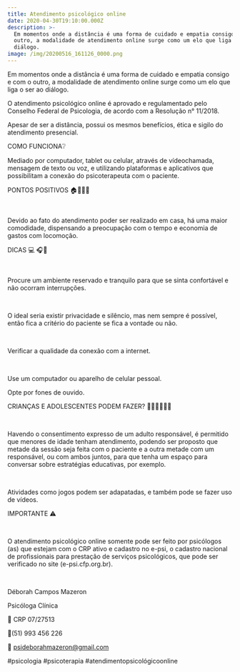 ```yaml
---
title: Atendimento psicológico online
date: 2020-04-30T19:10:00.000Z
description: >-
  Em momentos onde a distância é uma forma de cuidado e empatia consigo e com o
  outro, a modalidade de atendimento online surge como um elo que liga o ser ao
  diálogo.
image: /img/20200516_161126_0000.png
---
```

Em momentos onde a distância é uma forma de cuidado e empatia consigo e com o outro, a modalidade de atendimento online surge como um elo que liga o ser ao diálogo.



O atendimento psicológico online é aprovado e regulamentado pelo Conselho Federal de Psicologia, de acordo com a Resolução n° 11/2018.



Apesar de ser a distância, possui os mesmos benefícios, ética e sigilo do atendimento presencial.



COMO FUNCIONA❔



Mediado por computador, tablet ou celular, através de vídeochamada, mensagem de texto ou voz, e utilizando plataformas e aplicativos que possibilitam a conexão do psicoterapeuta com o paciente.



PONTOS POSITIVOS 🏠👩🏻⏰

⠀⠀⠀⠀⠀⠀⠀⠀⠀

Devido ao fato do atendimento poder ser realizado em casa, há uma maior comodidade, dispensando a preocupação com o tempo e economia de gastos com locomoção.



DICAS 💻 🎧📱

⠀⠀⠀⠀⠀⠀ ⠀⠀⠀⠀⠀⠀⠀⠀⠀

Procure um ambiente reservado e tranquilo para que se sinta confortável e não ocorram interrupções.

⠀⠀⠀⠀⠀

O ideal seria existir privacidade e silêncio, mas nem sempre é possível, então fica a critério do paciente se fica a vontade ou não.

⠀⠀⠀⠀⠀

Verificar a qualidade da conexão com a internet.

⠀⠀⠀⠀⠀

Use um computador ou aparelho de celular pessoal.



Opte por fones de ouvido. ⠀⠀⠀⠀⠀⠀⠀⠀⠀⠀ ⠀⠀⠀⠀⠀⠀⠀⠀⠀⠀⠀⠀⠀⠀⠀⠀⠀⠀⠀⠀

CRIANÇAS E ADOLESCENTES PODEM FAZER? 🧒🏼👨‍👦👧🏽

⠀⠀⠀⠀⠀

Havendo o consentimento expresso de um adulto responsável, é permitido que menores de idade tenham atendimento, podendo ser proposto que metade da sessão seja feita com o paciente e a outra metade com um responsável, ou com ambos juntos, para que tenha um espaço para conversar sobre estratégias educativas, por exemplo.

⠀⠀⠀⠀⠀

Atividades como jogos podem ser adapatadas, e também pode se fazer uso de vídeos.



IMPORTANTE ⚠️

⠀⠀⠀⠀⠀⠀⠀⠀⠀⠀ ⠀⠀⠀⠀⠀⠀⠀⠀⠀⠀⠀⠀⠀⠀⠀⠀⠀⠀⠀⠀⠀

O atendimento psicológico online somente pode ser feito por psicólogos (as) que estejam com o CRP ativo e cadastro no e-psi, o cadastro nacional de profissionais para prestação de serviços psicológicos, que pode ser verificado no site (e-psi.cfp.org.br).

⠀⠀⠀⠀⠀

Déborah Campos Mazeron

Psicóloga Clínica

💬 CRP 07/27513

📱(51) 993 456 226

📧 psideborahmazeron@gmail.com



\#psicologia #psicoterapia #atendimentopsicológicoonline
